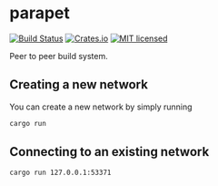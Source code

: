 # parapet

[![Build Status](https://travis-ci.org/dylanmckay/parapet.svg?branch=master)](https://travis-ci.org/dylanmckay/parapet)
[![Crates.io](https://img.shields.io/crates/v/parapet.svg)](https://crates.io/crates/parapet)
[![MIT licensed](https://img.shields.io/badge/license-MIT-blue.svg)](./LICENSE)

Peer to peer build system.

## Creating a new network

You can create a new network by simply running

```bash
cargo run
```

## Connecting to an existing network

```bash
cargo run 127.0.0.1:53371
```

